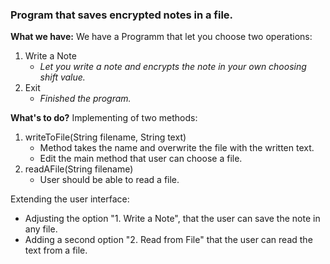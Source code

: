 ### Program that saves encrypted notes in a file.


**What we have:**
We have a Programm that let you choose two operations:
1. Write a Note
	- *Let you write a note and encrypts the note in your own choosing shift value.*
2. Exit
	- *Finished the program.*



**What's to do?**
Implementing of two methods:
1. writeToFile(String filename, String text)
	- Method takes the name and overwrite the file with the written text.
	- Edit the main method that user can choose a file.
2. readAFile(String filename)
	- User should be able to read a file.

Extending the user interface:
- Adjusting the option "1. Write a Note", that the user can save the note in any file.
- Adding a second option "2. Read from File" that the user can read the text from a file.






